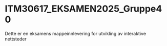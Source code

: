 # ITM30617_EKSAMEN2025_Gruppe40
Dette er en eksamens mappeinnlevering for utvikling av interaktive nettsteder
